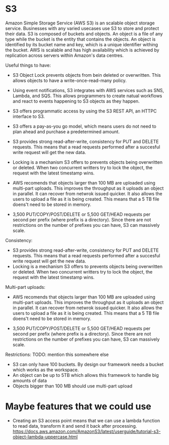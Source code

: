 # S3

Amazon Simple Storage Service (AWS S3) is an scalable object storage service. Businesses with any varied usecases use S3 to store and protect their data. S3 is composed of buckets and objects. An object is a file of any type while the bucket is the entity that contains the objects. An object is identified by its bucket name and key, which is a unique identifier withing the bucket. AWS is scalable and has high availability which is achieved by replication across servers within Amazon's data centres.

Useful things to have:
- S3 Object Lock prevents objects from bein deleted or overwritten. This allows objects to have a write-once-read-many policy. 
- Using event notifications, S3 integrates with AWS services such as SNS, Lambda, and SQS. This allows programmers to create natual workflows and react to events happening to S3 objects as they happen. 
- S3 offers programmatic access by using the S3 REST API, an HTTPC interface to S3.
- S3 offers a pay-as-you go model, which means users do not need to plan ahead and purchase a predetermined amount. 
- S3 provides strong read-after-write, consistency for PUT and DELETE requests. This means that a read requests performed after a succesful write request will get the new data.
- Locking is a mechanism S3 offers to prevents objects being overwritten or deleted. When two concurrent writters try to lock the object, the request with the latest timestamp wins.
- AWS recomends that objects larger than 100 MB are uploaded using multi-part uploads. This improves the throughput as it uploads an object in parallel. It can recover from netwrok issued quicker. It also allows the users to upload a file as it is being created. This means that a 5 TB file doens't need to be stored in memory. 


- 3,500 PUT/COPY/POST/DELETE or 5,500 GET/HEAD requests per second per prefix (where prefix is a directory). Since there are not restrictions on the number of prefixes you can have, S3 can massively scale. 

Consistency:
- S3 provides strong read-after-write, consistency for PUT and DELETE requests. This means that a read requests performed after a succesful write request will get the new data.
- Locking is a mechanism S3 offers to prevents objects being overwritten or deleted. When two concurrent writters try to lock the object, the request with the latest timestamp wins.

Multi-part uploads:
- AWS recomends that objects larger than 100 MB are uploaded using multi-part uploads. This improves the throughput as it uploads an object in parallel. It can recover from netwrok issued quicker. It also allows the users to upload a file as it is being created. This means that a 5 TB file doens't need to be stored in memory. 

- 3,500 PUT/COPY/POST/DELETE or 5,500 GET/HEAD requests per second per prefix (where prefix is a directory). Since there are not restrictions on the number of prefixes you can have, S3 can massively scale. 

Restrictions: TODO: mention this somewhere else
- S3 can only have 100 buckets. By design our framework needs a bucket which works as the workspace. 
- An object can be up to 5TB which allows this framework to handle big amounts of data
- Objects bigger than 100 MB should use multi-part upload


# Maybe features that we could use
- Creating an S3 access point means that we can use a lambda function to read data, transform it and send it back after processing. https://docs.aws.amazon.com/AmazonS3/latest/userguide/tutorial-s3-object-lambda-uppercase.html


